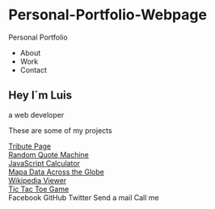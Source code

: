 # Personal-Portfolio-Webpage
Personal Portfolio
<!DOCTYPE html>
<html>
  <head>
    <meta charset="UTF-8">
    <title>Personal Portfolio</title>
    <link rel="stylesheet" type="text/css" href="styles.css">
  </head>
  <body>
    <nav id="navbar" class="nav">
    <ul class="nav-list">
      <li><a href="#welcome-section"></a>About</li>
      <li><a href="#projects"></a>Work</li>
      <li><a href="#contact"></a>Contact</li>
    </ul>
    </nav>
    <section id="welcome-section">
      <h1>Hey I´m Luis</h1>
      <p>a web developer</p>
    </section>
    <section id="projects">
      <p>These are some of my projects</p>
      <article class="project-tile">
      <a href="https://codepen.io/freeCodeCamp/full/zNqgVx" target="_blank">Tribute Page</a></article>
      <article class="project-tile">
        <a href="https://codepen.io/freeCodeCamp/full/qRZeGZ" target="_blank">Random Quote Machine</a>
      </article>
      <article class="project-title">
        <a href="https://codepen.io/freeCodeCamp/full/wgGVVX" target="_blank">JavaScript Calculator</a>
      </article>
      <article class="project-tile">
        <a href="https://codepen.io/freeCodeCamp/full/mVEJag" target="_blank">Mapa Data Across the Globe</a>
      </article>
      <article class="project-tile">
        <a href="https://codepen.io/freeCodeCamp/full/wGqEga" target="_blank">Wikipedia Viewer</a>
      </article>
      <article class="project-tile">
        <a href="https://codepen.io/freeCodeCamp/full/KzXQgy" target="_blank">Tic Tac Toe Game</a>
      </article>
    </section>
    <a id="profile-link" target="_blank">Facebook</a>
    <a id="profile-link" target="_blank">GitHub</a>
    <a id="profile-link" target="_blank">Twitter</a>
    <a id="profile-link" target="_blank">Send a mail</a>
    <a id="profile-link" target="_blank">Call me</a>
  </body>
</html>
